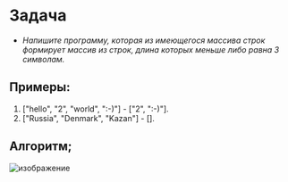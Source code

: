 # **Задача**

* _Напишите программу, которая из имеющегося массива строк формирует массив из строк, длина которых меньше либо равна 3 символам._

## Примеры:
1. ["hello", "2", "world", ":-)"] - ["2", ":-)"].
2. ["Russia", "Denmark", "Kazan"] - [].

## Алгоритм;
![изображение](алгоритм.png)